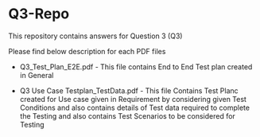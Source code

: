 # Q3-Repo

This repository contains answers for Question 3 (Q3)

Please find below description for each PDF files

- Q3_Test_Plan_E2E.pdf - This file contains End to End Test plan created in General

- Q3 Use Case Testplan_TestData.pdf - This file Contains Test Planc created for Use case given in Requirement by considering given Test Conditions
                                       and also contains details of Test data required to complete the Testing
                                       and also contains Test Scenarios to be considered for Testing                                       
